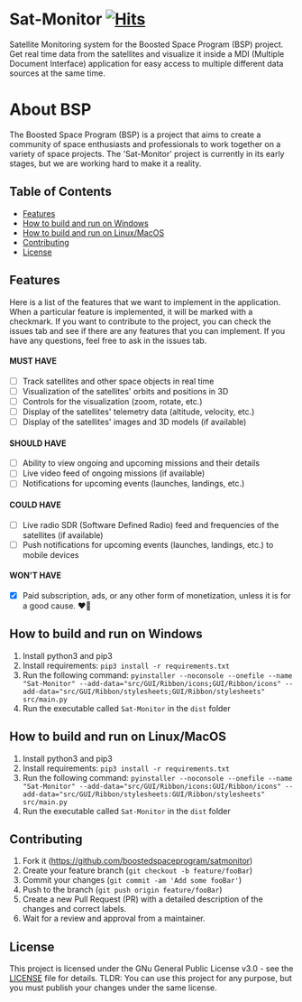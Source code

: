 # Sat-Monitor [![Hits](https://hits.seeyoufarm.com/api/count/incr/badge.svg?url=https%3A%2F%2Fgithub.com%2Fboostedspaceprogram%2Fsatmonitor&count_bg=%2379C83D&title_bg=%23555555&icon=github.svg&icon_color=%23E7E7E7&title=hits&edge_flat=true)](https://hits.seeyoufarm.com)

Satellite Monitoring system for the Boosted Space Program (BSP) project. 
Get real time data from the satellites and visualize it inside a MDI (Multiple Document Interface) application for easy access to multiple different data sources at the same time.

# About BSP
The Boosted Space Program (BSP) is a project that aims to create a community of space enthusiasts and professionals to work together on a variety of space projects. The 'Sat-Monitor' project is currently in its early stages, but we are working hard to make it a reality.

## Table of Contents
- [Features](#features)
- [How to build and run on Windows](#how-to-build-and-run-on-windows)
- [How to build and run on Linux/MacOS](#how-to-build-and-run-on-linuxmacos)
- [Contributing](#contributing)
- [License](#license)

## Features
Here is a list of the features that we want to implement in the application. When a particular feature is implemented, it will be marked with a checkmark. If you want to contribute to the project, you can check the issues tab and see if there are any features that you can implement. If you have any questions, feel free to ask in the issues tab.

#### MUST HAVE
- [ ] Track satellites and other space objects in real time
- [ ] Visualization of the satellites' orbits and positions in 3D
- [ ] Controls for the visualization (zoom, rotate, etc.)
- [ ] Display of the satellites' telemetry data (altitude, velocity, etc.)
- [ ] Display of the satellites' images and 3D models (if available)
#### SHOULD HAVE
- [ ] Ability to view ongoing and upcoming missions and their details
- [ ] Live video feed of ongoing missions (if available)
- [ ] Notifications for upcoming events (launches, landings, etc.)

#### COULD HAVE
- [ ] Live radio SDR (Software Defined Radio) feed and frequencies of the satellites (if available)
- [ ] Push notifications for upcoming events (launches, landings, etc.) to mobile devices

#### WON'T HAVE
- [X] Paid subscription, ads, or any other form of monetization, unless it is for a good cause. ❤️🚀

## How to build and run on Windows
1. Install python3 and pip3
2. Install requirements: `pip3 install -r requirements.txt`
3. Run the following command: `pyinstaller --noconsole --onefile --name "Sat-Monitor" --add-data="src/GUI/Ribbon/icons;GUI/Ribbon/icons" --add-data="src/GUI/Ribbon/stylesheets;GUI/Ribbon/stylesheets" src/main.py`
4. Run the executable called `Sat-Monitor` in the `dist` folder

## How to build and run on Linux/MacOS
1. Install python3 and pip3
2. Install requirements: `pip3 install -r requirements.txt`
3. Run the following command: `pyinstaller --noconsole --onefile --name "Sat-Monitor" --add-data="src/GUI/Ribbon/icons:GUI/Ribbon/icons" --add-data="src/GUI/Ribbon/stylesheets:GUI/Ribbon/stylesheets" src/main.py`
4. Run the executable called `Sat-Monitor` in the `dist` folder

## Contributing
1. Fork it (<https://github.com/boostedspaceprogram/satmonitor>)
2. Create your feature branch (`git checkout -b feature/fooBar`)
3. Commit your changes (`git commit -am 'Add some fooBar'`)
4. Push to the branch (`git push origin feature/fooBar`)
5. Create a new Pull Request (PR) with a detailed description of the changes and correct labels.
6. Wait for a review and approval from a maintainer.

## License
This project is licensed under the GNu General Public License v3.0 - see the [LICENSE](LICENSE) file for details. 
TLDR: You can use this project for any purpose, but you must publish your changes under the same license. 
